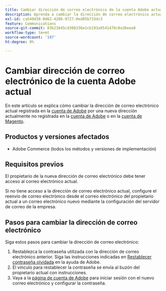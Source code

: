 ```yaml
---
title: Cambiar dirección de correo electrónico de la cuenta Adobe actual
description: Aprenda a cambiar la dirección de correo electrónico actual registrada en la cuenta Adobe a una nueva dirección actualmente no registrada en la cuenta Adobe o en la cuenta Magento.
exl-id: ca549d38-0d62-4206-9727-0ed85b733dc3
feature: Communications
source-git-commit: 83b21845cd306336e1cb193a9541478c8a38eea8
workflow-type: tm+mt
source-wordcount: '197'
ht-degree: 0%

---
```


# Cambiar dirección de correo electrónico de la cuenta Adobe actual

En este artículo se explica cómo cambiar la dirección de correo electrónico actual registrada en la [cuenta de Adobe](https://account.adobe.com/) por una nueva dirección actualmente no registrada en la [cuenta de Adobe](https://account.adobe.com/) o en la [cuenta de Magento](https://account.magento.com/).

## Productos y versiones afectados

* Adobe Commerce (todos los métodos y versiones de implementación)

## Requisitos previos

El propietario de la nueva dirección de correo electrónico debe tener acceso al correo electrónico actual.

Si no tiene acceso a la dirección de correo electrónico actual, configure el reenvío de correo electrónico desde el correo electrónico del propietario actual a un correo electrónico nuevo mediante la configuración del servidor de correo de la empresa.

## Pasos para cambiar la dirección de correo electrónico

Siga estos pasos para cambiar la dirección de correo electrónico:

1. Restablezca la contraseña utilizada con la dirección de correo electrónico anterior. Siga las instrucciones indicadas en [Restablecer contraseña olvidada](https://helpx.adobe.com/es/manage-account/using/change-or-reset-password.html) en la ayuda de Adobe.
1. El vínculo para restablecer la contraseña se envía al buzón del propietario actual con instrucciones.
1. Vaya a la [página de cuenta de Adobe](https://account.adobe.com) para iniciar sesión con el nuevo correo electrónico y configurar la contraseña.
